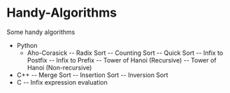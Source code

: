 # Handy-Algorithms
Some handy algorithms

- Python
  - Aho-Corasick
-- Radix Sort
-- Counting Sort
-- Quick Sort
-- Infix to Postfix
-- Infix to Prefix
-- Tower of Hanoi (Recursive)
-- Tower of Hanoi (Non-recursive)
- C++
-- Merge Sort
-- Insertion Sort
-- Inversion Sort
- C
-- Infix expression evaluation

